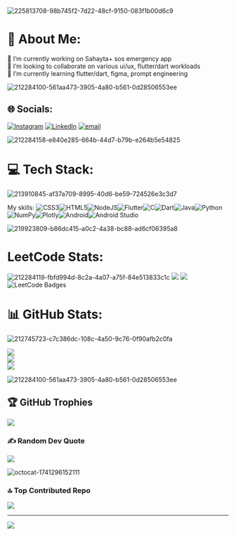 ![225813708-98b745f2-7d22-48cf-9150-083f1b00d6c9](https://github.com/user-attachments/assets/50f3e328-1574-4908-b432-61dd3a270fac)

# 💫 About Me:
🔭 I’m currently working on Sahayta+ sos emergency app<br>👯 I’m looking to collaborate on various ui/ux, flutter/dart workloads<br>🌱 I’m currently learning flutter/dart, figma, prompt engineering

![212284100-561aa473-3905-4a80-b561-0d28506553ee](https://github.com/user-attachments/assets/083e608b-3859-4b82-a032-cfd03a71a1c1)



## 🌐 Socials:
[![Instagram](https://img.shields.io/badge/Instagram-%23E4405F.svg?logo=Instagram&logoColor=white)](https://instagram.com/mdshoaibansari_) [![LinkedIn](https://img.shields.io/badge/LinkedIn-%230077B5.svg?logo=linkedin&logoColor=white)](https://linkedin.com/in/www.linkedin.com/in/link2shoaib) [![email](https://img.shields.io/badge/Email-D14836?logo=gmail&logoColor=white)](mailto:link2shoaibansari@gmail.com) 


![212284158-e840e285-664b-44d7-b79b-e264b5e54825](https://github.com/user-attachments/assets/8f2c8cb3-881f-44d3-a305-ba149acfd6f0)


# 💻 Tech Stack:
![213910845-af37a709-8995-40d6-be59-724526e3c3d7](https://github.com/user-attachments/assets/d892fac9-b358-4693-926d-e3f6b79e6cf3)

My skills:
![CSS3](https://img.shields.io/badge/css3-%231572B6.svg?style=for-the-badge&logo=css3&logoColor=white)![HTML5](https://img.shields.io/badge/html5-%23E34F26.svg?style=for-the-badge&logo=html5&logoColor=white)![NodeJS](https://img.shields.io/badge/node.js-6DA55F?style=for-the-badge&logo=node.js&logoColor=white)![Flutter](https://img.shields.io/badge/Flutter-%2302569B.svg?style=for-the-badge&logo=Flutter&logoColor=white)![C](https://img.shields.io/badge/c-%2300599C.svg?style=for-the-badge&logo=c&logoColor=white)![Dart](https://img.shields.io/badge/dart-%230175C2.svg?style=for-the-badge&logo=dart&logoColor=white)![Java](https://img.shields.io/badge/java-%23ED8B00.svg?style=for-the-badge&logo=openjdk&logoColor=white)![Python](https://img.shields.io/badge/python-3670A0?style=for-the-badge&logo=python&logoColor=ffdd54)![NumPy](https://img.shields.io/badge/numpy-%23013243.svg?style=for-the-badge&logo=numpy&logoColor=white)![Plotly](https://img.shields.io/badge/Plotly-%233F4F75.svg?style=for-the-badge&logo=plotly&logoColor=white)![Android](https://img.shields.io/badge/Android-3DDC84?style=for-the-badge&logo=android&logoColor=white)![Android Studio](https://img.shields.io/badge/android%20studio-346ac1?style=for-the-badge&logo=android%20studio&logoColor=white)

![219923809-b86dc415-a0c2-4a38-bc88-ad6cf06395a8](https://github.com/user-attachments/assets/118b4fb0-7ba4-4dfc-a531-227e91f4a281)


# LeetCode Stats:
![212284119-fbfd994d-8c2a-4a07-a75f-84e513833c1c](https://github.com/user-attachments/assets/8b1094e3-0be9-48ff-aa22-cd44ae7f65a3)
![](https://leetcard.jacoblin.cool/link2shoaib?cache=0)
![](https://leetcard.jacoblin.cool/link2shoaib?ext=heatmap)
<img src="https://leetcode-badge-showcase.vercel.app/api?username={link2shoaib}&animated=true" alt="LeetCode Badges" />

# 📊 GitHub Stats:
![212745723-c7c386dc-108c-4a50-9c76-0f90afb2c0fa](https://github.com/user-attachments/assets/d55581b8-4856-4ae8-bb29-c4cccd147604)

![](https://github-readme-stats.vercel.app/api?username=link2shoaibansari&theme=algolia&hide_border=false&include_all_commits=false&count_private=false)<br/>
![](https://nirzak-streak-stats.vercel.app/?user=link2shoaibansari&theme=algolia&hide_border=false)<br/>
![](https://github-readme-stats.vercel.app/api/top-langs/?username=link2shoaibansari&theme=algolia&hide_border=false&include_all_commits=false&count_private=false&layout=compact)


![212284100-561aa473-3905-4a80-b561-0d28506553ee](https://github.com/user-attachments/assets/9e36012b-c016-4289-9b96-9e56aedac23e)

## 🏆 GitHub Trophies
![](https://github-profile-trophy.vercel.app/?username=link2shoaibansari&theme=radical&no-frame=false&no-bg=true&margin-w=4)

### ✍️ Random Dev Quote
![](https://quotes-github-readme.vercel.app/api?type=horizontal&theme=radical)

![octocat-1741296152111](https://github.com/user-attachments/assets/13e72464-cf24-472f-80d0-f1e1ef87d71a)


### 🔝 Top Contributed Repo
![](https://github-contributor-stats.vercel.app/api?username=link2shoaibansari&limit=5&theme=dark&combine_all_yearly_contributions=true)

---
[![](https://visitcount.itsvg.in/api?id=link2shoaibansari&icon=0&color=0)](https://visitcount.itsvg.in)


<!-- Proudly created with GPRM ( https://gprm.itsvg.in ) -->
